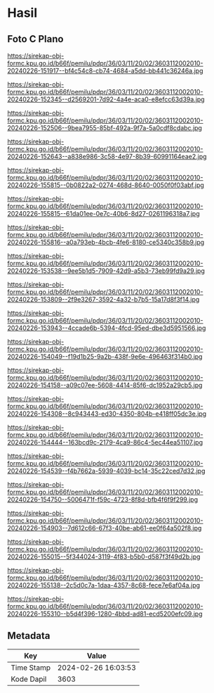 # Hasil

## Foto C Plano

https://sirekap-obj-formc.kpu.go.id/b66f/pemilu/pdpr/36/03/11/20/02/3603112002010-20240226-151917--bf4c54c8-cb74-4684-a5dd-bb441c36246a.jpg

https://sirekap-obj-formc.kpu.go.id/b66f/pemilu/pdpr/36/03/11/20/02/3603112002010-20240226-152345--d2569201-7d92-4a4e-aca0-e8efcc63d39a.jpg

https://sirekap-obj-formc.kpu.go.id/b66f/pemilu/pdpr/36/03/11/20/02/3603112002010-20240226-152506--9bea7955-85bf-492a-9f7a-5a0cdf8cdabc.jpg

https://sirekap-obj-formc.kpu.go.id/b66f/pemilu/pdpr/36/03/11/20/02/3603112002010-20240226-152643--a838e986-3c58-4e97-8b39-60991164eae2.jpg

https://sirekap-obj-formc.kpu.go.id/b66f/pemilu/pdpr/36/03/11/20/02/3603112002010-20240226-155815--0b0822a2-0274-468d-8640-0050f0f03abf.jpg

https://sirekap-obj-formc.kpu.go.id/b66f/pemilu/pdpr/36/03/11/20/02/3603112002010-20240226-155815--61da01ee-0e7c-40b6-8d27-0261196318a7.jpg

https://sirekap-obj-formc.kpu.go.id/b66f/pemilu/pdpr/36/03/11/20/02/3603112002010-20240226-155816--a0a793eb-4bcb-4fe6-8180-ce5340c358b9.jpg

https://sirekap-obj-formc.kpu.go.id/b66f/pemilu/pdpr/36/03/11/20/02/3603112002010-20240226-153538--9ee5b1d5-7909-42d9-a5b3-73eb99fd9a29.jpg

https://sirekap-obj-formc.kpu.go.id/b66f/pemilu/pdpr/36/03/11/20/02/3603112002010-20240226-153809--2f9e3267-3592-4a32-b7b5-15a17d8f3f14.jpg

https://sirekap-obj-formc.kpu.go.id/b66f/pemilu/pdpr/36/03/11/20/02/3603112002010-20240226-153943--4ccade6b-5394-4fcd-95ed-dbe3d5951566.jpg

https://sirekap-obj-formc.kpu.go.id/b66f/pemilu/pdpr/36/03/11/20/02/3603112002010-20240226-154049--f19d1b25-9a2b-438f-9e6e-496463f314b0.jpg

https://sirekap-obj-formc.kpu.go.id/b66f/pemilu/pdpr/36/03/11/20/02/3603112002010-20240226-154158--a09c07ee-5608-4414-85f6-dc1952a29cb5.jpg

https://sirekap-obj-formc.kpu.go.id/b66f/pemilu/pdpr/36/03/11/20/02/3603112002010-20240226-154308--8c943443-ed30-4350-804b-e418ff05dc3e.jpg

https://sirekap-obj-formc.kpu.go.id/b66f/pemilu/pdpr/36/03/11/20/02/3603112002010-20240226-154444--163bcd9c-2179-4ca9-86c4-5ec44ea51107.jpg

https://sirekap-obj-formc.kpu.go.id/b66f/pemilu/pdpr/36/03/11/20/02/3603112002010-20240226-154539--f4b7662a-5939-4039-bc14-35c22ced7d32.jpg

https://sirekap-obj-formc.kpu.go.id/b66f/pemilu/pdpr/36/03/11/20/02/3603112002010-20240226-154750--5006471f-f59c-4723-8f8d-bfb4f6f9f299.jpg

https://sirekap-obj-formc.kpu.go.id/b66f/pemilu/pdpr/36/03/11/20/02/3603112002010-20240226-154903--7d612c66-67f3-40be-ab61-ee0f64a502f8.jpg

https://sirekap-obj-formc.kpu.go.id/b66f/pemilu/pdpr/36/03/11/20/02/3603112002010-20240226-155015--5f344024-3119-4f83-b5b0-d587f3f49d2b.jpg

https://sirekap-obj-formc.kpu.go.id/b66f/pemilu/pdpr/36/03/11/20/02/3603112002010-20240226-155138--2c5d0c7a-1daa-4357-8c68-fece7e6af04a.jpg

https://sirekap-obj-formc.kpu.go.id/b66f/pemilu/pdpr/36/03/11/20/02/3603112002010-20240226-155310--b5d4f396-1280-4bbd-ad81-ecd5200efc09.jpg


## Metadata

| Key        | Value               |
| ---------- | ------------------- |
| Time Stamp | 2024-02-26 16:03:53 |
| Kode Dapil | 3603                |



